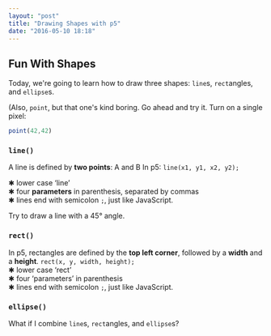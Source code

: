 ```yaml
---
layout: "post"
title: "Drawing Shapes with p5"
date: "2016-05-10 18:18"
---
```


## Fun With Shapes

Today, we're going to learn how to draw three shapes: `line`s, `rect`angles, and `ellipse`s.

(Also, `point`, but that one's kind boring. Go ahead and try it. Turn on a single pixel:

```javascript
point(42,42)
```

### `line()`
A line is defined by **two points**:  A and B
In p5:  `line(x1, y1, x2, y2);`

✱ lower case ‘line’    
✱ four **parameters** in parenthesis, separated by commas    
✱ lines end with semicolon `;`, just like JavaScript.    

<span class="mega-octicon octicon-bug"></span> Try to draw a line with a 45° angle.

### `rect()`
In p5, rectangles are defined by the **top left corner**, followed by a **width** and a **height**.
`rect(x, y, width, height);`    
✱ lower case ‘rect’    
✱ four ‘parameters’ in parenthesis    
✱ lines end with semicolon `;`, just like JavaScript.    



### `ellipse()`

What if I combine `line`s, `rect`angles, and `ellipse`s?

<script type="text/p5" data-autoplay data-preview-width="200" data-preview-height="200">
function setup() {
	createCanvas(200, 200)
}

function draw() {
	line(78, 5, 78, 200)
	line(82, 5, 82, 200)
	rect(5, 5, 150, 75);
	rect(50, 40, 60, 30);
	ellipse(80, 80, 30, 15);
}
</script>
